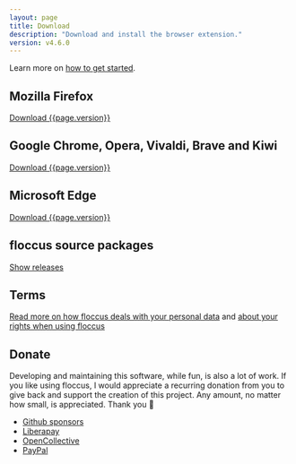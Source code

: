 ```yaml
---
layout: page
title: Download
description: "Download and install the browser extension."
version: v4.6.0
---
```


Learn more on [how to get started](start).

## Mozilla Firefox
<a class="button" href="https://addons.mozilla.org/en-US/firefox/addon/floccus/">Download {{page.version}}</a>

## Google Chrome, Opera, Vivaldi, Brave and Kiwi
<a class="button" href="https://chrome.google.com/webstore/detail/floccus/fnaicdffflnofjppbagibeoednhnbjhg">Download {{page.version}}</a>

## Microsoft Edge
<a class="button" href="https://microsoftedge.microsoft.com/addons/detail/gjkddcofhiifldbllobcamllmanombji">Download {{page.version}}</a>

## floccus source packages

<a class="button" href="https://github.com/floccusaddon/floccus/releases">Show releases</a>

## Terms
[Read more on how floccus deals with your personal data](./privacy) and [about your rights when using floccus](./license)

## Donate
Developing and maintaining this software, while fun, is also a lot of work. If you like using floccus, I would appreciate a recurring donation from you to give back and support the creation of this project. Any amount, no matter how small, is appreciated. Thank you 💙

 * [Github sponsors](https://github.com/sponsors/marcelklehr)
 * [Liberapay](https://liberapay.com/marcelklehr/donate)
 * [OpenCollective](https://opencollective.com/floccus)
 * [PayPal](https://www.paypal.me/marcelklehr1)
